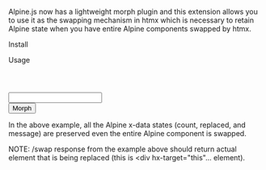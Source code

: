 Alpine.js now has a lightweight morph plugin and this extension allows you to use it as the swapping mechanism in htmx which is necessary to retain Alpine state when you have entire Alpine components swapped by htmx.

Install
<script src="https://unpkg.com/htmx.org/dist/ext/alpine-morph.js"></script>

Usage
<header>
  <script src="https://unpkg.com/htmx.org@latest"></script>
  <script src="https://unpkg.com/htmx.org@latest/dist/ext/alpine-morph.js"></script>
  <!-- Alpine Plugins -->
  <script defer src="https://unpkg.com/@alpinejs/morph@3.x.x/dist/cdn.min.js"></script>
  <!-- Alpine Core -->
  <script defer src="https://unpkg.com/alpinejs@3.x.x/dist/cdn.min.js"></script>
</header>

<body>
  <div hx-target="this" hx-ext="alpine-morph" hx-swap="morph">
      <div x-data="{ count: 0, replaced: false,
                     message: 'Change me, then press the button!' }">
          <input type="text" x-model="message">
          <div x-text="count"></div>
          <button x-bind:style="replaced && {'backgroundColor': '#fecaca'}"
                  x-on:click="replaced = true; count++"
                  hx-get="/swap">
            Morph
          </button>
      </div>
  </div>
</body>

In the above example, all the Alpine x-data states (count, replaced, and message) are preserved even the entire Alpine component is swapped.

NOTE: /swap response from the example above should return actual element that is being replaced (this is <div hx-target="this"... element).
